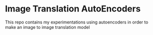 # Image Translation AutoEncoders
This repo contains my experimentations using autoencoders in order to make an image to image translation model
